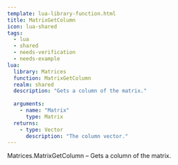 ```yaml
---
template: lua-library-function.html
title: MatrixGetColumn
icon: lua-shared
tags:
  - lua
  - shared
  - needs-verification
  - needs-example
lua:
  library: Matrices
  function: MatrixGetColumn
  realm: shared
  description: "Gets a column of the matrix."
  
  arguments:
    - name: "Matrix"
      type: Matrix
  returns:
    - type: Vector
      description: "The column vector."
---
```


<div class="lua__search__keywords">
Matrices.MatrixGetColumn &#x2013; Gets a column of the matrix.
</div>
